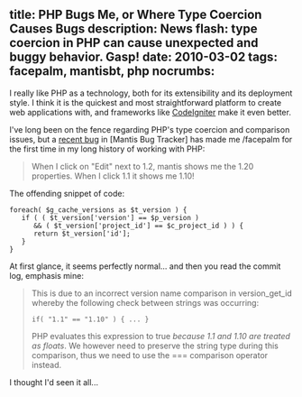title: PHP Bugs Me, or Where Type Coercion Causes Bugs
description: News flash: type coercion in PHP can cause unexpected and buggy behavior.  Gasp!
date: 2010-03-02
tags: facepalm, mantisbt, php
nocrumbs:
---
I really like PHP as a technology, both for its extensibility and its deployment
style. I think it is the quickest and most straightforward platform to create
web applications with, and frameworks like [CodeIgniter](http://codeigniter.com/)
make it even better.

I've long been on the fence regarding PHP's type coercion and comparison issues,
but a [recent bug][1] in [Mantis Bug Tracker] has made me /facepalm for the first
time in my long history of working with PHP:

> When I click on "Edit" next to 1.2, mantis shows me the 1.20 properties.
> When I click 1.1 it shows me 1.10!

The offending snippet of code:

	foreach( $g_cache_versions as $t_version ) {
	   if ( ( $t_version['version'] == $p_version )
		  && ( $t_version['project_id'] == $c_project_id ) ) {
		  return $t_version['id'];
	   }
	}

At first glance, it seems perfectly normal... and then you read the commit log,
emphasis mine:

> This is due to an incorrect version name comparison in version_get_id whereby
the following check between strings was occurring:
>
> <code>if( "1.1" == "1.10" ) { ... }</code>
>
> PHP evaluates this expression to true *because 1.1 and 1.10 are treated as
floats*. We however need to preserve the string type during this comparison,
thus we need to use the === comparison operator instead.

I thought I'd seen it all...

[1]: http://www.mantisbt.org/bugs/view.php?id=11571
[2]: http://www.mantisbt.org
